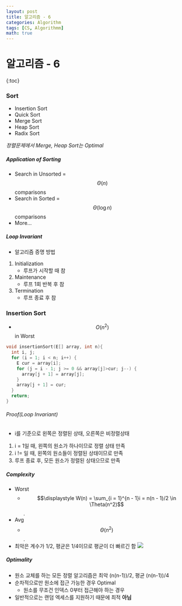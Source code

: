 ```yaml
---
layout: post
title: 알고리즘 - 6
categories: Algorithm
tags: [CS, Algorithmm]
math: true
---
```


# 알고리즘 - 6

{:toc}

### Sort

- Insertion Sort
- Quick Sort
- Merge Sort
- Heap Sort
- Radix Sort

_정렬문제에서 Merge, Heap Sort는 Optimal_

##### Application of Sorting

- Search in Unsorted = $$\Theta(n)$$ comparisons
- Search in Sorted = $$\Theta(\log n)$$ comparisons
- More...

##### Loop Invariant

- 알고리즘 증명 방법

1. Initialization
   - 루프가 시작할 때 참
2. Maintenance
   - 루프 1회 반복 후 참
3. Termination
   - 루프 종료 후 참

### Insertion Sort

- $$O(n^2)$$ in Worst

```c
void insertionSort(E[] array, int n){
  int i, j;
  for (i = 1; i < n; i++) {
    E cur = array[i];
    for (j = i - 1; j >= 0 && array[j]>cur; j--) {
      array[j + 1] = array[j];
    }
    array[j + 1] = cur;
  }
  return;
}
```

###### Proof(Loop Invariant)

- i를 기준으로 왼쪽은 정렬된 상태, 오른쪽은 비정렬상태

1. i = 1일 때, 왼쪽의 원소가 하나이므로 정렬 상태 만족
2. i != 일 때, 왼쪽의 원소들이 정렬된 상태이므로 만족
3. 루프 종료 후, 모든 원소가 정렬된 상태으므로 만족

##### Complexity

- Worst
  - $$\displaystyle W(n) = \sum_{i = 1}^{n - 1}i = n(n - 1)/2 \in \Theta(n^2)$$.
- Avg
  - $$\Theta(n^2)$$.
- 최악은 계수가 1/2, 평균은 1/4이므로 평균이 더 빠르긴 함
  <img src="https://github.com/L-Hyun/L-Hyun.github.io/blob/main/assets/Algorithm/6-1.jpg?raw=true" />

##### Optimality

- 원소 교체를 하는 모든 정렬 알고리즘은 최악 (n(n-1))/2, 평균 (n(n-1))/4
- 순차적으로만 원소에 접근 가능한 경우 Optimal
  - 원소를 무조건 인덱스 0부터 접근해야 하는 경우
- 일반적으로는 랜덤 엑세스를 지원하기 때문에 최적 **아님**

